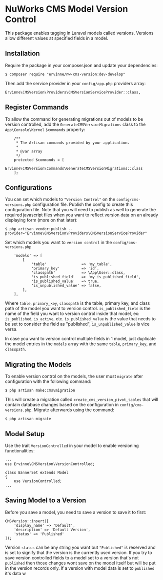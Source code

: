 # NuWorks CMS Model Version Control

This package enables tagging in Laravel models called versions. Versions allow different values at specified fields in a model.

## Installation

Require the package in your composer.json and update your dependencies:

````
$ composer require "ervinne/nw-cms-version:dev-develop"
````

Then add the service provider in your `config/app.php` providers array:

````
Ervinne\CMSVersion\Providers\CMSVersionServiceProvider::class,
````

## Register Commands

To allow the command for generating migrations out of models to be version controlled, add the `GenerateCMSVersionMigrations` class to the `App\Console\Kernel` `$commands` property:

````
    /**
     * The Artisan commands provided by your application.
     *
     * @var array
     */
    protected $commands = [
        Ervinne\CMSVersion\Commands\GenerateCMSVersionMigrations::class
    ];
````

## Configurations

You can set which models to `"Version Control"` on the `config/cms-versions.php` configuration file. Publish the config to create this configuration file. Note that you will need to publish as well to generate the required javascript files when you want to reflect version data on an already displaying form (more on that later):

````
$ php artisan vendor:publish --provider="Ervinne\CMSVersion\Providers\CMSVersionServiceProvider"
````

Set which models you want to `version control` in the `config/cms-versions.php` 

````
    'models' => [
        [
            'table'                => 'my_table',
            'primary_key'          => 'id',
            'classpath'            => \App\User::class,
            'is_published_field'   => 'my_is_published_field',
            'is_published_value'   => true,
            'is_unpublished_value' => false,
        ],
    ],
````

Where `table`, `primary_key`, `classpath` is the table, primary key, and class path of the model you want to version control. `is_published_field` is the name of the field you want to version control inside that model, ex: `is_published`, `is_active`, etc. `is_published_value` is the value that needs to be set to consider the field as "published", `is_unpublished_value` is vice versa.

In case you want to version control multiple fields in 1 model, just duplicate the model entries in the `models` array with the same `table`, `primary_key`, and `classpath`.

## Migrating the Models

To enable version control on the models, the user must `migrate` after configuration with the following command:

````
$ php artisan make:cmsvmigration
````

This will create a migration called `create_cms_version_pivot_tables` that will contain database changes based on the configuration in `config/cms-versions.php`. Migrate afterwards using the command:

````
$ php artisan migrate
````

## Model Setup

Use the trait `VersionControlled` in your model to enable versioning functionalities:

````
...
use Ervinne\CMSVersion\VersionControlled;

class BannerSet extends Model
{
    use VersionControlled;
...
````

## Saving Model to a Version

Before you save a model, you need to save a version to save it to first:

````
CMSVersion::insert([
    'display_name' => 'Default',
    'description' => 'Default Version',
    'status' => 'Published'
]);
````

Version `status` can be any string you want but `"Published"` is reserved and is set to signify that the version is the currently used version. If you try to save version controlled fields to a model set to a version that's not `published` then those changes wont save on the model itself but will be put in the version records only. If a version with model data is set to `published` it's data w
<!--stackedit_data:
eyJoaXN0b3J5IjpbLTg5ODIzNzk1NV19
-->
